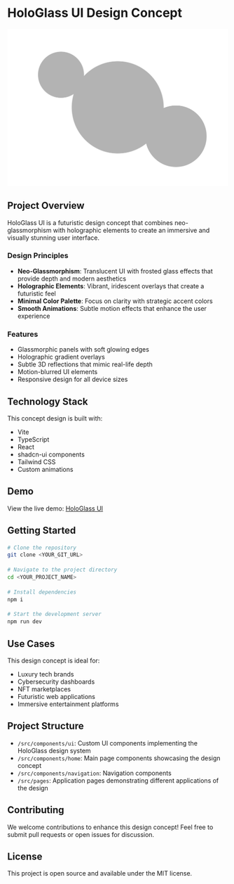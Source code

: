 
# HoloGlass UI Design Concept

![HoloGlass UI](public/images/background.svg)

## Project Overview

HoloGlass UI is a futuristic design concept that combines neo-glassmorphism with holographic elements to create an immersive and visually stunning user interface.

### Design Principles

- **Neo-Glassmorphism**: Translucent UI with frosted glass effects that provide depth and modern aesthetics
- **Holographic Elements**: Vibrant, iridescent overlays that create a futuristic feel
- **Minimal Color Palette**: Focus on clarity with strategic accent colors
- **Smooth Animations**: Subtle motion effects that enhance the user experience

### Features

- Glassmorphic panels with soft glowing edges
- Holographic gradient overlays
- Subtle 3D reflections that mimic real-life depth
- Motion-blurred UI elements
- Responsive design for all device sizes

## Technology Stack

This concept design is built with:

- Vite
- TypeScript
- React
- shadcn-ui components
- Tailwind CSS
- Custom animations

## Demo

View the live demo: [HoloGlass UI](https://lovable.dev/projects/f0cf4be6-ca9c-40b9-be37-a32e16b3d134)

## Getting Started

```sh
# Clone the repository
git clone <YOUR_GIT_URL>

# Navigate to the project directory
cd <YOUR_PROJECT_NAME>

# Install dependencies
npm i

# Start the development server
npm run dev
```

## Use Cases

This design concept is ideal for:
- Luxury tech brands
- Cybersecurity dashboards
- NFT marketplaces
- Futuristic web applications
- Immersive entertainment platforms

## Project Structure

- `/src/components/ui`: Custom UI components implementing the HoloGlass design system
- `/src/components/home`: Main page components showcasing the design concept
- `/src/components/navigation`: Navigation components
- `/src/pages`: Application pages demonstrating different applications of the design

## Contributing

We welcome contributions to enhance this design concept! Feel free to submit pull requests or open issues for discussion.

## License

This project is open source and available under the MIT license.
